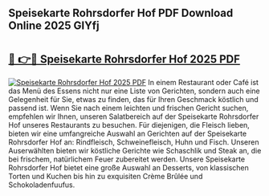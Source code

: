 ## Speisekarte Rohrsdorfer Hof PDF Download Online 2025 GIYfj

# <h2><a href="http://gceb0i.nevu.top/?p=Speisekarte+Rohrsdorfer+Hof">🔗 👉🔴 Speisekarte Rohrsdorfer Hof 2025 PDF</a></h2>

[![Speisekarte Rohrsdorfer Hof 2025 PDF](https://i.imgur.com/dBaPXMq.png)](http://gceb0i.nevu.top/?p=Speisekarte+Rohrsdorfer+Hof)
In einem Restaurant oder Café ist das Menü des Essens nicht nur eine Liste von Gerichten, sondern auch eine Gelegenheit für Sie, etwas zu finden, das für Ihren Geschmack köstlich und passend ist. Wenn Sie nach einem leichten und frischen Gericht suchen, empfehlen wir Ihnen, unseren Salatbereich auf der Speisekarte Rohrsdorfer Hof unseres Restaurants zu besuchen. Für diejenigen, die Fleisch lieben, bieten wir eine umfangreiche Auswahl an Gerichten auf der Speisekarte Rohrsdorfer Hof an: Rindfleisch, Schweinefleisch, Huhn und Fisch. Unseren Auserwählten bieten wir köstliche Gerichte wie Schaschlik und Steak an, die bei frischem, natürlichem Feuer zubereitet werden. Unsere Speisekarte Rohrsdorfer Hof bietet eine große Auswahl an Desserts, von klassischen Torten und Kuchen bis hin zu exquisiten Crème Brûlée und Schokoladenfuufus.
